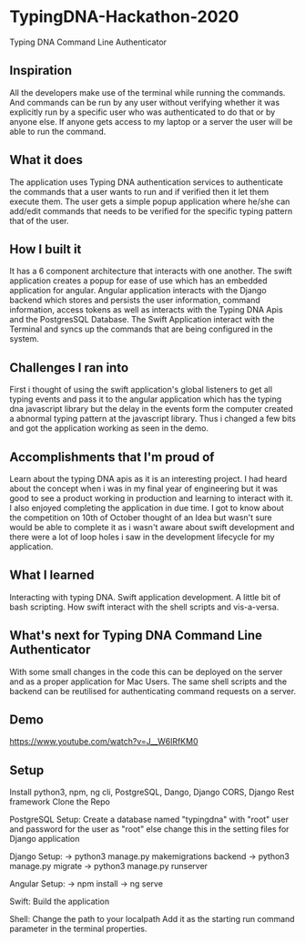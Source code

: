 # TypingDNA-Hackathon-2020

Typing DNA Command Line Authenticator

## Inspiration
All the developers make use of the terminal while running the commands. And commands can be run by any user without verifying whether it was explicitly run by a specific user who was authenticated to do that or by anyone else. If anyone gets access to my laptop or a server the user will be able to run the command.

## What it does
The application uses Typing DNA authentication services to authenticate the commands that a user wants to run and if verified then it let them execute them. The user gets a simple popup application where he/she can add/edit commands that needs to be verified for the specific typing pattern that of the user.

## How I built it
It has a 6 component architecture that interacts with one another. The swift application creates a popup for ease of use which has an embedded application for angular. Angular application interacts with the Django backend which stores and persists the user information, command information, access tokens as well as interacts with the Typing DNA Apis and the PostgresSQL Database. The Swift Application interact with the Terminal and syncs up the commands that are being configured in the system.

## Challenges I ran into
First i thought of using the swift application's global listeners to get all typing events and pass it to the angular application which has the typing dna javascript library but the delay in the events form the computer created a abnormal typing pattern at the javascript library. Thus i changed a few bits and got the application working as seen in the demo.

## Accomplishments that I'm proud of
Learn about the typing DNA apis as it is an interesting project. I had heard about the concept when i was in my final year of engineering but it was good to see a product working in production and learning to interact with it. I also enjoyed completing the application in due time. I got to know about the competition on 10th of October thought of an Idea but wasn't sure would be able to complete it as i wasn't aware about swift development and there were a lot of loop holes i saw in the development lifecycle for my application.

## What I learned
Interacting with typing DNA. Swift application development. A little bit of bash scripting. How swift interact with the shell scripts and vis-a-versa.

## What's next for Typing DNA Command Line Authenticator
With some small changes in the code this can be deployed on the server and as a proper application for Mac Users. The same shell scripts and the backend can be reutilised for authenticating command requests on a server.

## Demo
https://www.youtube.com/watch?v=J__W6lRfKM0

## Setup

Install python3, npm, ng cli, PostgreSQL, Dango, Django CORS, Django Rest framework
Clone the Repo

PostgreSQL Setup:
Create a database named "typingdna" with "root" user and password for the user as "root" else change this in the setting files for Django application

Django Setup:
-> python3 manage.py makemigrations backend
-> python3 manage.py migrate
-> python3 manage.py runserver

Angular Setup:
-> npm install
-> ng serve

Swift:
Build the application

Shell: 
Change the path to your localpath
Add it as the starting run command parameter in the terminal properties.




